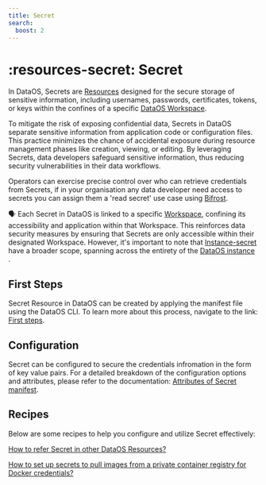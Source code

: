 ```yaml
---
title: Secret
search:
  boost: 2
---
```


# :resources-secret: Secret

In DataOS, Secrets are [Resources](/resources/) designed for the secure storage of sensitive information, including usernames, passwords, certificates, tokens, or keys within the confines of a specific [DataOS Workspace](/resources/). 

To mitigate the risk of exposing confidential data, Secrets in DataOS separate sensitive information from application code or configuration files. This practice minimizes the chance of accidental exposure during resource management phases like creation, viewing, or editing. By leveraging Secrets, data developers safeguard sensitive information, thus reducing security vulnerabilities in their data workflows.

Operators can exercise precise control over who can retrieve credentials from Secrets, if in your organisation any data developer need access to secrets you can assign them a 'read secret' use case using [Bifrost](/interfaces/bifrost/).

<aside class="callout">

🗣️ Each Secret in DataOS is linked to a specific <a href="/resources/types/#workspace-level-resources">Workspace</a>, confining its accessibility and application within that Workspace. This reinforces data security measures by ensuring that Secrets are only accessible within their designated Workspace. However, it's important to note that <a href="/resources/instance_secret/">Instance-secret</a> have a broader scope, spanning across the entirety of the <a href="/resources/types/#instance-level-resources">DataOS instance</a> .

</aside>

## First Steps

Secret Resource in DataOS can be created by applying the manifest file using the DataOS CLI. To learn more about this process, navigate to the link: [First steps](/resources/secret/first_steps/).

## Configuration

Secret can be configured to secure the credentials infromation in the form of key value pairs. For a detailed breakdown of the configuration options and attributes, please refer to the documentation: [Attributes of Secret manifest](/resources/secret/configuration/).

## Recipes

Below are some recipes to help you configure and utilize Secret effectively:

[How to refer Secret in other DataOS Resources?](/resources/secret/how_to_guide/recipe1/)

[How to set up secrets to pull images from a private container registry for Docker credentials?](/resources/secret/how_to_guide/recipe2/)